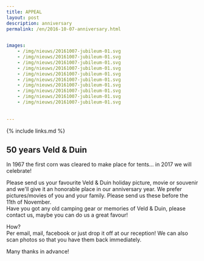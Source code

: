 ```yaml
---
title: APPEAL
layout: post
description: anniversary
permalink: /en/2016-10-07-anniversary.html

    
images: 
    - /img/nieuws/20161007-jubileum-01.svg
    - /img/nieuws/20161007-jubileum-01.svg
    - /img/nieuws/20161007-jubileum-01.svg
    - /img/nieuws/20161007-jubileum-01.svg
    - /img/nieuws/20161007-jubileum-01.svg
    - /img/nieuws/20161007-jubileum-01.svg
    - /img/nieuws/20161007-jubileum-01.svg
    - /img/nieuws/20161007-jubileum-01.svg
    - /img/nieuws/20161007-jubileum-01.svg
    - /img/nieuws/20161007-jubileum-01.svg
    
    
---
```


{% include links.md %}

## 50 years Veld & Duin
In 1967 the first corn was cleared to make place for tents... in 2017 we will celebrate!

Please send us your favourite Veld & Duin holiday picture, movie or souvenir and we'll give it an honorable place in our anniversary year. We prefer pictures/movies of you and your family. Please send us these before the 11th of November.<br>
Have you got any old camping gear or memories of Veld & Duin, please contact us, maybe you can do us a great favour!

How?<br>
Per email, mail, facebook or just drop it off at our reception! We can also scan photos so that you have them back immediately.

Many thanks in advance!

